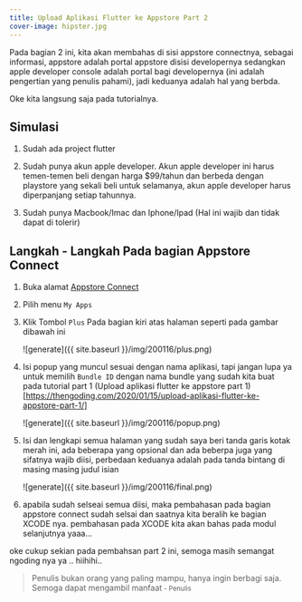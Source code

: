 ```yaml
---
title: Upload Aplikasi Flutter ke Appstore Part 2
cover-image: hipster.jpg
---
```


Pada bagian 2 ini, kita akan membahas di sisi appstore connectnya, sebagai informasi, appstore adalah portal appstore disisi developernya sedangkan apple developer console adalah portal bagi developernya (ini adalah pengertian yang penulis pahami), jadi keduanya adalah hal yang berbda.
<!--more-->
Oke kita langsung saja pada tutorialnya.

## Simulasi ##

1. Sudah ada project flutter
   
2. Sudah punya akun apple developer. Akun apple developer ini harus temen-temen beli dengan harga $99/tahun dan berbeda dengan playstore yang sekali beli untuk selamanya, akun apple developer harus diperpanjang setiap tahunnya.

3. Sudah punya Macbook/Imac dan Iphone/Ipad (Hal ini wajib dan tidak dapat di tolerir)

## Langkah - Langkah Pada bagian Appstore Connect ##

1. Buka alamat [Appstore Connect](https://appstoreconnect.apple.com/)

2. Pilih menu `My Apps`

3. Klik Tombol `Plus` Pada bagian kiri atas halaman seperti pada gambar dibawah ini
   
    ![generate]({{ site.baseurl }}/img/200116/plus.png)

4. Isi popup yang muncul sesuai dengan nama aplikasi, tapi jangan lupa ya untuk memilih `Bundle ID` dengan nama bundle yang sudah kita buat pada tutorial part 1 (Upload aplikasi flutter ke appstore part 1)[https://thengoding.com/2020/01/15/upload-aplikasi-flutter-ke-appstore-part-1/]

    ![generate]({{ site.baseurl }}/img/200116/popup.png)

5. Isi dan lengkapi semua halaman yang sudah saya beri tanda garis kotak merah ini, ada beberapa yang opsional dan ada beberpa juga yang sifatnya wajib diisi, perbedaan keduanya adalah pada tanda bintang di masing masing judul isian

    ![generate]({{ site.baseurl }}/img/200116/final.png)

6. apabila sudah selseai semua diisi, maka pembahasan pada bagian appstore connect sudah selsai dan saatnya kita beralih ke bagian XCODE nya. pembahasan pada XCODE kita akan bahas pada modul selanjutnya yaaa...


oke cukup sekian pada pembahsan part 2 ini, semoga masih semangat ngoding nya ya .. hiihihi..





>Penulis bukan orang yang paling mampu, hanya ingin berbagi saja. Semoga dapat mengambil manfaat<small> - Penulis</small>